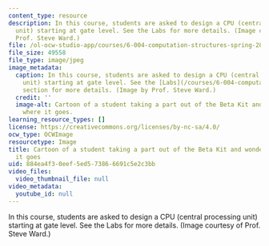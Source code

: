 ```yaml
---
content_type: resource
description: In this course, students are asked to design a CPU (central processing
  unit) starting at gate level. See the Labs for more details. (Image courtesy of
  Prof. Steve Ward.)
file: /ol-ocw-studio-app/courses/6-004-computation-structures-spring-2009/884ea4f30eef5ed573866691c5e2c3bb_6-004s09.jpg
file_size: 49558
file_type: image/jpeg
image_metadata:
  caption: In this course, students are asked to design a CPU (central processing
    unit) starting at gate level. See the [Labs](/courses/6-004-computation-structures-spring-2009/pages/labs)
    section for more details. (Image by Prof. Steve Ward.)
  credit: ''
  image-alt: Cartoon of a student taking a part out of the Beta Kit and wondering
    where it goes.
learning_resource_types: []
license: https://creativecommons.org/licenses/by-nc-sa/4.0/
ocw_type: OCWImage
resourcetype: Image
title: Cartoon of a student taking a part out of the Beta Kit and wondering where
  it goes
uid: 884ea4f3-0eef-5ed5-7386-6691c5e2c3bb
video_files:
  video_thumbnail_file: null
video_metadata:
  youtube_id: null
---
```

In this course, students are asked to design a CPU (central processing unit) starting at gate level. See the Labs for more details. (Image courtesy of Prof. Steve Ward.)